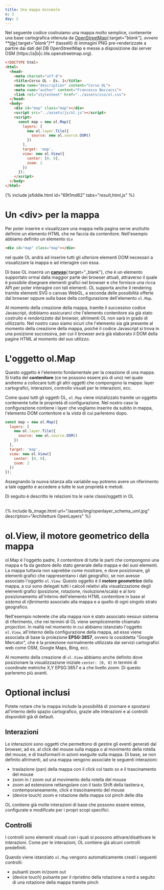 ```yaml
---
title: Una mappa minimale
n: 3
day: 2
---
```

Nel seguente codice costruiamo una mappa molto semplice, contenente una base cartografica ottenuta da [OpenStreetMap](https://www.openstreetmap.org){:target="_blank"}, ovvero **_[tile](http://wiki.openstreetmap.org/wiki/Tiles){:target="_blank"}_** (tasselli) di immagini PNG pre-renderizzate a partire dai dati del DB OpenStreetMap e messe a disposizione dai server OSM (https://a&#124;b&#124;c.tile.openstreetmap.org).

``` html
<!DOCTYPE html>
<html>
  <head>
    <meta charset="utf-8">
    <title>Corso OL - Es. 1</title>
    <meta name="description" content="Corso OL">
    <meta name="author" content="Francesco Boccacci">
    <link rel="stylesheet" href="../assets/css/ol.css">
  </head>
  <body>
    <div id="map" class="map"></div>
    <script src="../assets/js/ol.js"></script>
    <script>
      const map = new ol.Map({
        layers: [
          new ol.layer.Tile({
            source: new ol.source.OSM()
          })
        ],
        target: 'map',
        view: new ol.View({
          center: [0, 0],
          zoom: 2
        })
      });
    </script>
  </body>
</html>
```

{% include jsfiddle.html id="69t1md62" tabs="result,html,js" %}

Un &lt;div&gt; per la mappa
===========================
Per poter inserire e visualizzare una mappa nella pagina serve anzitutto definire un elemento HTML che ne faccia da contenitore. Nell'esempio abbiamo definito un elemento `div`
```html
<div id="map" class="map"></div>
```
nel quale OL andrà ad inserire tutti gli ulteriore elementi DOM necessari a visualizzare la mappa e ad interagire con essa.

Di base OL inserirà un [**canvas**](https://developer.mozilla.org/it/docs/Web/HTML/Canvas){:target="_blank"}, che è un elemento supportato ormai dalla maggior parte dei browser attuali, attraverso il quale è possibile disegnare elementi grafici nel browser e che fornisce una ricca API per poter interagire con tali elementi.
OL supporta anche il rendering tramite elementi SVG o canvas WebGL, a seconda delle possibilità offerte dal browser oppure sulla base della configurazione dell'elemento `ol.Map`.

Al momento della creazione della mappa, tramite il successivo codice Javascript, dobbiamo assicurarci che l'elemento contenitore sia già stato costruito e _renderizzato_ dal browser, altrimenti OL non sarà in grado di utilizzarlo.
Nel nostro caso siamo sicuri che l'elemento sia già presente al momento della creazione della mappa, poiché il codice Javascript si trova in una posizione successiva, per cui il browser avrà già elaborato il DOM della pagine HTML al momento del suo utilizzo.

L'oggetto ol.Map
================
Questo oggetto è l'elemento fondamentale per la creazione di una mappa. Si tratta del **contenitore** (ce ne possono essere più di uno) nel quale andremo a collocare tutti gli altri oggetti che compongono la mappa: layer cartografici, interazioni, controllo visuali per le interazioni, ecc.

Come quasi tutti gli oggetti OL, `ol.Map` viene inizializzato tramite un oggetto contenente tutte le proprietà di configurazione. Nel nostro caso la configurazione contiene i layer che vogliamo inserire da subito in mappa, l'elemento DOM contenitore e la _vista_ di cui parleremo dopo.

```javascript
const map = new ol.Map({
  layers: [
    new ol.layer.Tile({
      source: new ol.source.OSM()
    })
  ],
  target: 'map',
  view: new ol.View({
    center: [0, 0],
    zoom: 2
  })
});
```
Assegnando la nuova istanza alla variabile `map` potremo avere un riferimento a tale oggetto e accedere a tutte le sue proprietà e metodi.

Di seguito è descritto le relazioni tra le varie classi/oggetti in OL

<br>
{% include lb_image.html url="/assets/img/openlayer_schema_uml.jpg" description="Architetture OpenLayers" %}
<br>

ol.View, il motore geometrico della mappa
=========================================
ol.Map è l'oggetto padre, il contenitore di tutte le parti che compongono una mappa e fa da gestore dello stato generale della mappa e dei suoi elementi. La mappa tuttavia non saprebbe come mostrare, e dove posizionare, gli elementi grafici che rappresentano i dati geografici, se non avesse associato l'oggetto `ol.View`.
Questo oggetto è il **_motore geometrico_** della mappa, a cui sono delegati tutti i calcoli relativi alla visualizzazione degli elementi grafici (posizione, rotazione, risoluzione/scala) e al loro posizionamento all'interno dell'elemento HTML contenitore in base al _sistema di riferimento_ associato alla mappa e a quello di ogni singolo strato geografico.

Nell'esempio noterete che alla mappa non è stato associato nessun sistema di riferimento, che nei termini di OL viene semplicemente chiamato _projection_. 
In realtà nel momento in cui abbiamo istanziato l'oggetto `ol.View`, all'interno della configurazione della mappa, ad esso viene associata di base la proiezione **EPSG:3857**, ovvero la cosiddetta "Google Mercator", che è la proiezione normalmente utilizzata dai servizi cartografici web come OSM, Google Maps, Bing, ecc.

Al momento della creazione di `ol.View` abbiamo anche definito dove posizionare la visualizzazione iniziale `center: [0, 0]` in termini di coordinate metriche X,Y EPSG:3857 e a che livello _zoom_. Di questo parleremo più avanti.

Optional inclusi
================
Potete notare che la mappa include la possibilità di zoomare e spostarsi all'interno dello spazio cartografico, grazie alle interazioni e ai controlli disponibili già di default.

## Interazioni ##

Le interazioni sono oggetti che permettono di gestire gli eventi generati dal browser, ad es. al click del mouse sulla mappa o al movimento della rotella del mouse, e di trasformarli in azioni eseguite sulla mappa.
Di base, se non definito altrimenti, ad una mappa vengono associate le seguenti interazioni:

* traslazione (pan) della mappa con il click col tasto sx e il trascinamento del mouse
* zoom in / zoom out al movimento della rotella del mouse
* zoom ad estensione rettangolare con il tasto Shift della tastiera e, contemporaneamente, click e trascinamento del mouse
* (device touch) zoom e rotazione della mappa col pinch delle dita

OL contiene già molte interazioni di base che possono essere estese, configurate e modificate per i propri scopi specifici.

## Controlli ##

I controlli sono elementi visuali con i quali si possono attivare/disattivare le interazioni. Come per le interazioni, OL contiene già alcuni controlli predefiniti.

Quando viene istanziato `ol.Map` vengono automaticamente creati i seguenti controlli:

* pulsanti zoom in/zoom out
* (device touch) pulsante per il ripristino della rotazione a nord a seguito di una rotazione della mappa tramite pinch
